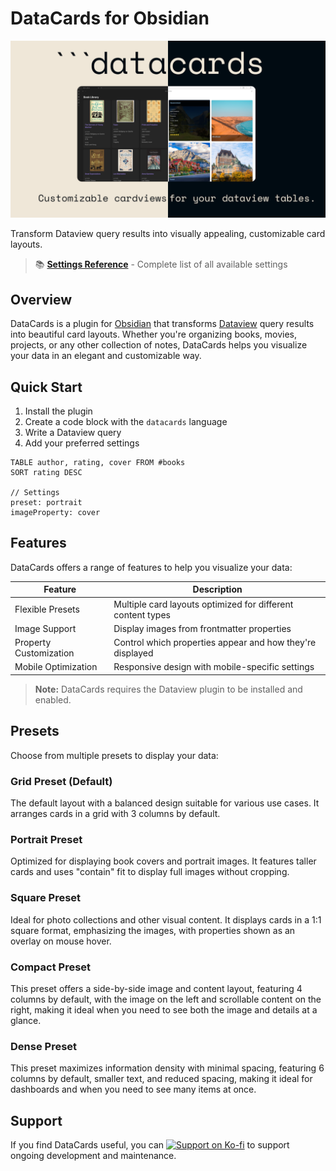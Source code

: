 # DataCards for Obsidian

![Header Image](assets/images/header-image.png)

Transform Dataview query results into visually appealing, customizable card layouts.

> 📚 [**Settings Reference**](settings-reference.md) - Complete list of all available settings

## Overview

DataCards is a plugin for [Obsidian](https://obsidian.md) that transforms [Dataview](https://github.com/blacksmithgu/obsidian-dataview) query results into beautiful card layouts. Whether you're organizing books, movies, projects, or any other collection of notes, DataCards helps you visualize your data in an elegant and customizable way.

## Quick Start

1. Install the plugin
2. Create a code block with the `datacards` language
3. Write a Dataview query
4. Add your preferred settings

```datacards
TABLE author, rating, cover FROM #books
SORT rating DESC

// Settings
preset: portrait
imageProperty: cover
```

## Features

DataCards offers a range of features to help you visualize your data:

| Feature | Description |
|---------|-------------|
| Flexible Presets | Multiple card layouts optimized for different content types |
| Image Support | Display images from frontmatter properties |
| Property Customization | Control which properties appear and how they're displayed |
| Mobile Optimization | Responsive design with mobile-specific settings |

> **Note:** DataCards requires the Dataview plugin to be installed and enabled.

## Presets

Choose from multiple presets to display your data:

### Grid Preset (Default)

The default layout with a balanced design suitable for various use cases. It arranges cards in a grid with 3 columns by default.

### Portrait Preset

Optimized for displaying book covers and portrait images. It features taller cards and uses "contain" fit to display full images without cropping.

### Square Preset

Ideal for photo collections and other visual content. It displays cards in a 1:1 square format, emphasizing the images, with properties shown as an overlay on mouse hover.

### Compact Preset

This preset offers a side-by-side image and content layout, featuring 4 columns by default, with the image on the left and scrollable content on the right, making it ideal when you need to see both the image and details at a glance.

### Dense Preset

This preset maximizes information density with minimal spacing, featuring 6 columns by default, smaller text, and reduced spacing, making it ideal for dashboards and when you need to see many items at once.

## Support

If you find DataCards useful, you can [![Support on Ko-fi](https://ko-fi.com/img/githubbutton_sm.svg)](https://ko-fi.com/sophokles) to support ongoing development and maintenance.
